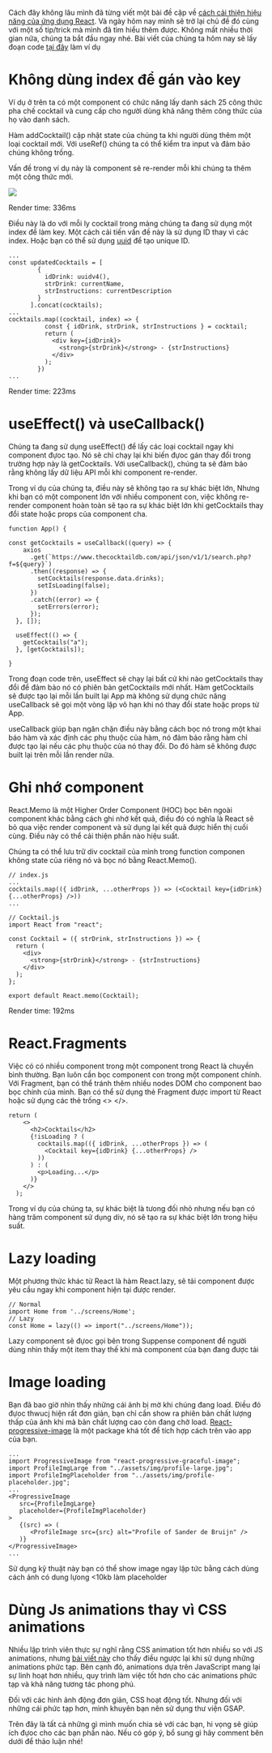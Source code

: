 Cách đây không lâu mình đã từng viết một bài đề cập về [cách cải thiện hiệu năng của ứng dụng React](https://viblo.asia/p/tip-de-cai-thien-hieu-suat-cua-ung-dung-react-RnB5pyqYKPG). Và ngày hôm nay mình sẽ trở lại chủ đề đó cùng với một số tip/trick mà mình đã tìm hiểu thêm được. Không mất nhiều thời gian nữa, chúng ta bắt đầu ngay nhé.
Bài viết của chúng ta hôm nay sẽ lấy đoạn code [tại đây](https://codesandbox.io/s/objective-sun-wgfv3?from-embed) làm ví dụ
# Không dùng index để gán vào key
Ví dụ ở trên ta có một component có chức năng lấy danh sách 25 công thức pha chế cocktail và cung cấp cho người dùng khả năng thêm công thức của họ vào danh sách.

Hàm addCocktail() cập nhật state của chúng ta khi người dùng thêm một loại cocktail mới. Với useRef() chúng ta có thể kiểm tra input và đảm bảo chúng không trống.

Vấn đề trong ví dụ này là component sẽ re-render mỗi khi chúng ta thêm một công thức mới. 

![](https://images.viblo.asia/f1efb14b-4dbf-4ba8-89a3-8baeec6fea52.png)

Render time: 336ms

Điều này là do với mỗi ly cocktail trong mảng chúng ta đang sử dụng một index để làm key. Một cách cải tiến vấn đề này là sử dụng ID  thay vì các index. Hoặc bạn có thể sử dụng [uuid](https://www.npmjs.com/package/uuid) để tạo unique ID.

```
...
const updatedCocktails = [
        {
          idDrink: uuidv4(),
          strDrink: currentName,
          strInstructions: currentDescription
        }
      ].concat(cocktails);
...
cocktails.map((cocktail, index) => {
          const { idDrink, strDrink, strInstructions } = cocktail;
          return (
            <div key={idDrink}>
              <strong>{strDrink}</strong> - {strInstructions}
            </div>
          );
        })
...
```

Render time: 223ms

# useEffect() và useCallback()

Chúng ta đang sử dụng useEffect() để lấy các loại cocktail ngay khi component đựoc tạo. Nó sẽ chỉ chạy lại khi biến đựoc gán thay đổi trong trường hợp này là getCocktails. Với useCallback(), chúng ta sẽ đảm bảo rằng không lấy dữ liệu API mỗi khi component re-render.

Trong ví dụ của chúng ta, điều này sẽ không tạo ra sự khác biệt lớn, Nhưng khi bạn có một component lớn với nhiều component con, việc không re-render component hoàn toàn sẽ tạo ra sự khác biệt lớn khi getCocktails thay đổi state hoặc props của component cha.

```
function App() {

const getCocktails = useCallback((query) => {
    axios
      .get(`https://www.thecocktaildb.com/api/json/v1/1/search.php?f=${query}`)
      .then((response) => {
        setCocktails(response.data.drinks);
        setIsLoading(false);
      })
      .catch((error) => {
        setErrors(error);
      });
  }, []);

  useEffect(() => {
    getCocktails("a");
  }, [getCocktails]);

}
```

Trong đoạn code trên, useEffect sẽ chạy lại bất cứ khi nào getCocktails thay đổi để đảm bảo nó có phiên bản getCocktails mới nhất. Hàm getCocktails sẽ được tạo lại mỗi lần built lại App mà không sử dụng chức năng useCallback sẽ gọi một vòng lặp vô hạn khi nó thay đổi state hoặc props từ App.

useCallback giúp bạn ngăn chặn điều này bằng cách bọc nó trong một khai báo hàm và xác định các phụ thuộc của hàm, nó đảm bảo rằng hàm chỉ được tạo lại nếu các phụ thuộc của nó thay đổi. Do đó hàm sẽ không được built lại trên mỗi lần render nữa.

# Ghi nhớ component
React.Memo là một Higher Order Component (HOC) bọc bên ngoài component khác bằng cách ghi nhớ kết quả, điều đó có nghĩa là React sẽ bỏ qua việc render component và sử dụng lại kết quả được hiển thị cuối cùng. Điều này có thể cải thiện phần nào hiệu suất.

Chúng ta có thể lưu trữ div cocktail của mình trong function componen không state của riêng nó và bọc nó bằng React.Memo().

```
// index.js
...
cocktails.map(({ idDrink, ...otherProps }) => (<Cocktail key={idDrink} {...otherProps} />))
...
```

```
// Cocktail.js
import React from "react";

const Cocktail = ({ strDrink, strInstructions }) => {
  return (
    <div>
      <strong>{strDrink}</strong> - {strInstructions}
    </div>
  );
};

export default React.memo(Cocktail);
```

Render time: 192ms

# React.Fragments

Việc có có nhiều component trong một component trong React là chuyền bình thường. Bạn luôn cần bọc component con trong một component chính. Với Fragment, bạn có thể tránh thêm nhiều nodes DOM cho component bao bọc chính của mình. Bạn có thể sử dụng thẻ Fragment được import từ React hoặc sử dụng các thẻ trống <> </>.

```
return (
    <>
      <h2>Cocktails</h2>
      {!isLoading ? (
        cocktails.map(({ idDrink, ...otherProps }) => (
          <Cocktail key={idDrink} {...otherProps} />
        ))
      ) : (
        <p>Loading...</p>
      )}
    </>
  );
```

Trong ví dụ của chúng ta, sự khác biệt là tưong đối nhỏ nhưng nếu bạn có hàng trăm component sử dụng div, nó sẽ tạo ra sự khác biệt lớn trong hiệu suất.

 # Lazy loading
 
 Một phương thức khác từ React là hàm React.lazy, sẽ tải component được yêu cầu ngay khi component hiện tại được render.

```
// Normal
import Home from '../screens/Home';
// Lazy
const Home = lazy(() => import("../screens/Home"));
```

Lazy component sẽ đựoc gọi bên trong Suppense component để người dùng nhìn thấy một item thay thế khi mà component của bạn đang được tải

# Image loading

Bạn đã bao giờ nhìn thấy những cái ảnh bị mờ khi chúng đang load. Điều đó đựoc thwucj hiện rất đơn giản, bạn chỉ cần show ra phiên bản chất lượng thấp của ảnh khi mà bản chất lượng cao còn đang chờ load.
[React-progressive-image](https://www.npmjs.com/package/react-progressive-image) là một package khá tốt để tích hợp cách trên vào app của bạn.

```
...
import ProgressiveImage from "react-progressive-graceful-image";
import ProfileImgLarge from "../assets/img/profile-large.jpg";
import ProfileImgPlaceholder from "../assets/img/profile-placeholder.jpg";
...
<ProgressiveImage
   src={ProfileImgLarge}
   placeholder={ProfileImgPlaceholder}
>
   {(src) => (
      <ProfileImage src={src} alt="Profile of Sander de Bruijn" />
   )}
</ProgressiveImage>
...
```

Sử dụng kỹ thuật này bạn có thể show image ngay lập tức bằng cách dùng cách ảnh có dung lựong <10kb làm placeholder

# Dùng Js animations thay vì CSS animations

Nhiều lập trình viên thực sự nghĩ rằng CSS animation tốt hơn nhiều so với JS animations, nhưng [bài viết này](https://css-tricks.com/myth-busting-css-animations-vs-javascript/) cho thấy điều ngược lại khi sử dụng những animations phức tạp. Bên cạnh đó, animations dựa trên JavaScript mang lại sự linh hoạt hơn nhiều, quy trình làm việc tốt hơn cho các animations phức tạp và khả năng tương tác phong phú.

Đối với các hình ảnh động đơn giản, CSS hoạt động tốt. Nhưng đối với những cái phức tạp hơn, mình khuyên bạn nên sử dụng thư viện GSAP.

Trên đây là tất cả những gì mình muốn chia sẻ với các bạn, hi vọng sẽ giúp ích đựoc cho các bạn phần nào. Nếu có góp ý, bổ sung gì hãy comment bên dưới để thảo luận nhé!